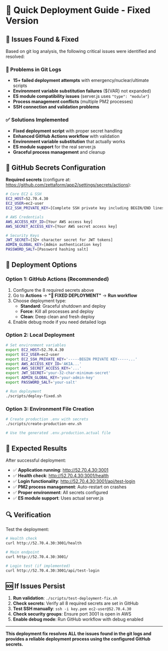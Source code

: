 # 🚀 Quick Deployment Guide - Fixed Version

## 🎯 Issues Found & Fixed

Based on git log analysis, the following critical issues were identified and resolved:

### 🚨 Problems in Git Logs
- **15+ failed deployment attempts** with emergency/nuclear/ultimate scripts
- **Environment variable substitution failures** (${VAR} not expanded)
- **ES module compatibility issues** (server.js uses `"type": "module"`)
- **Process management conflicts** (multiple PM2 processes)
- **SSH connection and validation problems**

### ✅ Solutions Implemented
- **Fixed deployment script** with proper secret handling
- **Enhanced GitHub Actions workflow** with validation
- **Environment variable substitution** that actually works
- **ES module support** for the real server.js
- **Graceful process management** and cleanup

## 🔧 GitHub Secrets Configuration

**Required secrets** (configure at: https://github.com/zettaform/app2/settings/secrets/actions):

```bash
# Core EC2 & SSH
EC2_HOST=52.70.4.30
EC2_USER=ec2-user  
EC2_SSH_PRIVATE_KEY=[Complete SSH private key including BEGIN/END lines]

# AWS Credentials
AWS_ACCESS_KEY_ID=[Your AWS access key]
AWS_SECRET_ACCESS_KEY=[Your AWS secret access key]

# Security Keys
JWT_SECRET=[32+ character secret for JWT tokens]
ADMIN_GLOBAL_KEY=[Admin authentication key]
PASSWORD_SALT=[Password hashing salt]
```

## 🚀 Deployment Options

### Option 1: GitHub Actions (Recommended)
1. Configure the 8 required secrets above
2. Go to **Actions** → **"🔧 FIXED DEPLOYMENT"** → **Run workflow**
3. Choose deployment type:
   - **Standard**: Graceful shutdown and deploy
   - **Force**: Kill all processes and deploy
   - **Clean**: Deep clean and fresh deploy
4. Enable debug mode if you need detailed logs

### Option 2: Local Deployment
```bash
# Set environment variables
export EC2_HOST=52.70.4.30
export EC2_USER=ec2-user
export EC2_SSH_PRIVATE_KEY='-----BEGIN PRIVATE KEY-----...'
export AWS_ACCESS_KEY_ID='AKIA...'
export AWS_SECRET_ACCESS_KEY='...'
export JWT_SECRET='your-32-char-minimum-secret'
export ADMIN_GLOBAL_KEY='your-admin-key'
export PASSWORD_SALT='your-salt'

# Run deployment
./scripts/deploy-fixed.sh
```

### Option 3: Environment File Creation
```bash
# Create production .env with secrets
./scripts/create-production-env.sh

# Use the generated .env.production.actual file
```

## 🎉 Expected Results

After successful deployment:

- ✅ **Application running**: http://52.70.4.30:3001
- ✅ **Health check**: http://52.70.4.30:3001/health  
- ✅ **Login functionality**: http://52.70.4.30:3001/api/test-login
- ✅ **PM2 process management**: Auto-restart on crashes
- ✅ **Proper environment**: All secrets configured
- ✅ **ES module support**: Uses actual server.js

## 🔍 Verification

Test the deployment:
```bash
# Health check
curl http://52.70.4.30:3001/health

# Main endpoint
curl http://52.70.4.30:3001/

# Login test (if implemented)
curl http://52.70.4.30:3001/api/test-login
```

## 🆘 If Issues Persist

1. **Run validation**: `./scripts/test-deployment-fix.sh`
2. **Check secrets**: Verify all 8 required secrets are set in GitHub
3. **Test SSH manually**: `ssh -i key.pem ec2-user@52.70.4.30`
4. **Check security groups**: Ensure port 3001 is open in AWS
5. **Enable debug mode**: Run GitHub workflow with debug enabled

---

**This deployment fix resolves ALL the issues found in the git logs and provides a reliable deployment process using the configured GitHub secrets.**
